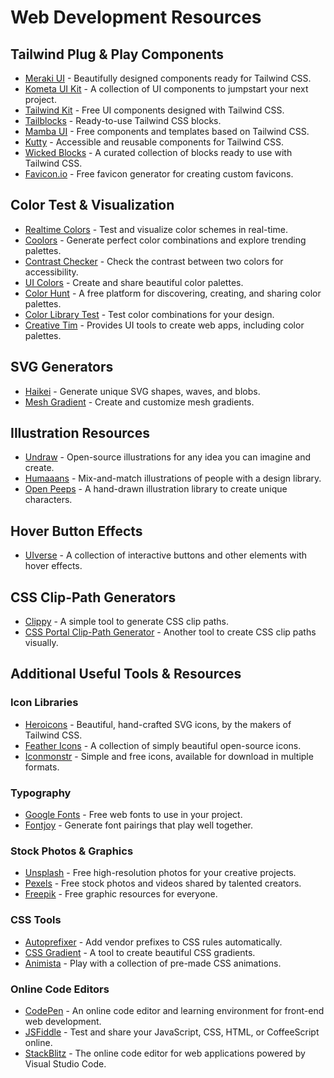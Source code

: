 # Web Development Resources

## Tailwind Plug & Play Components
- [Meraki UI](https://merakiui.com/components) - Beautifully designed components ready for Tailwind CSS.
- [Kometa UI Kit](https://kitwind.io/products/kometa/components/) - A collection of UI components to jumpstart your next project.
- [Tailwind Kit](https://www.tailwind-kit.com/components) - Free UI components designed with Tailwind CSS.
- [Tailblocks](https://tailblocks.cc/) - Ready-to-use Tailwind CSS blocks.
- [Mamba UI](https://mambaui.com/) - Free components and templates based on Tailwind CSS.
- [Kutty](https://kutty.netlify.app/components/) - Accessible and reusable components for Tailwind CSS.
- [Wicked Blocks](https://wickedblocks.dev/) - A curated collection of blocks ready to use with Tailwind CSS.
- [Favicon.io](https://favicon.io/) - Free favicon generator for creating custom favicons.

## Color Test & Visualization
- [Realtime Colors](https://www.realtimecolors.com/) - Test and visualize color schemes in real-time.
- [Coolors](https://coolors.co/) - Generate perfect color combinations and explore trending palettes.
- [Contrast Checker](https://coolors.co/contrast-checker) - Check the contrast between two colors for accessibility.
- [UI Colors](https://uicolors.app/create) - Create and share beautiful color palettes.
- [Color Hunt](https://colorhunt.co/) - A free platform for discovering, creating, and sharing color palettes.
- [Color Library Test](https://colorlibrary.ch/test-it/) - Test color combinations for your design.
- [Creative Tim](https://www.creative-tim.com/) - Provides UI tools to create web apps, including color palettes.

## SVG Generators
- [Haikei](https://haikei.app/) - Generate unique SVG shapes, waves, and blobs.
- [Mesh Gradient](https://meshgradient.com/) - Create and customize mesh gradients.

## Illustration Resources
- [Undraw](https://undraw.co/) - Open-source illustrations for any idea you can imagine and create.
- [Humaaans](https://www.humaaans.com/) - Mix-and-match illustrations of people with a design library.
- [Open Peeps](https://www.openpeeps.com/) - A hand-drawn illustration library to create unique characters.

## Hover Button Effects
- [UIverse](https://uiverse.io/elements) - A collection of interactive buttons and other elements with hover effects.

## CSS Clip-Path Generators
- [Clippy](https://bennettfeely.com/clippy/) - A simple tool to generate CSS clip paths.
- [CSS Portal Clip-Path Generator](https://www.cssportal.com/css-clip-path-generator/) - Another tool to create CSS clip paths visually.

## Additional Useful Tools & Resources

### Icon Libraries
- [Heroicons](https://heroicons.com/) - Beautiful, hand-crafted SVG icons, by the makers of Tailwind CSS.
- [Feather Icons](https://feathericons.com/) - A collection of simply beautiful open-source icons.
- [Iconmonstr](https://iconmonstr.com/) - Simple and free icons, available for download in multiple formats.

### Typography
- [Google Fonts](https://fonts.google.com/) - Free web fonts to use in your project.
- [Fontjoy](https://fontjoy.com/) - Generate font pairings that play well together.

### Stock Photos & Graphics
- [Unsplash](https://unsplash.com/) - Free high-resolution photos for your creative projects.
- [Pexels](https://www.pexels.com/) - Free stock photos and videos shared by talented creators.
- [Freepik](https://www.freepik.com/) - Free graphic resources for everyone.

### CSS Tools
- [Autoprefixer](https://autoprefixer.github.io/) - Add vendor prefixes to CSS rules automatically.
- [CSS Gradient](https://cssgradient.io/) - A tool to create beautiful CSS gradients.
- [Animista](https://animista.net/) - Play with a collection of pre-made CSS animations.

### Online Code Editors
- [CodePen](https://codepen.io/) - An online code editor and learning environment for front-end web development.
- [JSFiddle](https://jsfiddle.net/) - Test and share your JavaScript, CSS, HTML, or CoffeeScript online.
- [StackBlitz](https://stackblitz.com/) - The online code editor for web applications powered by Visual Studio Code.

